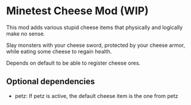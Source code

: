 # Minetest Cheese Mod (WIP)
This mod adds various stupid cheese items that physically and logically make no sense.

Slay monsters with your cheese sword, protected by your cheese armor, while eating
some cheese to regain health.

Depends on default to be able to register cheese ores.

## Optional dependencies
* petz: If petz is active, the default cheese item is the one from petz
